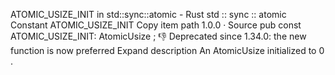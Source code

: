 ATOMIC_USIZE_INIT in std::sync::atomic - Rust
std
::
sync
::
atomic
Constant
ATOMIC_USIZE_INIT
Copy item path
1.0.0
·
Source
pub const ATOMIC_USIZE_INIT:
AtomicUsize
;
👎
Deprecated since 1.34.0: the
new
function is now preferred
Expand description
An
AtomicUsize
initialized to
0
.